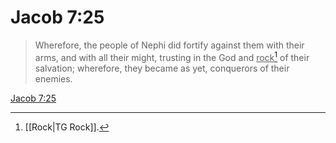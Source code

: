 # Jacob 7:25

> Wherefore, the people of Nephi did fortify against them with their arms, and with all their might, trusting in the God and <u>rock</u>[^a] of their salvation; wherefore, they became as yet, conquerors of their enemies.

[Jacob 7:25](https://www.churchofjesuschrist.org/study/scriptures/bofm/jacob/7?lang=eng&id=p25#p25)


[^a]: [[Rock|TG Rock]].  
